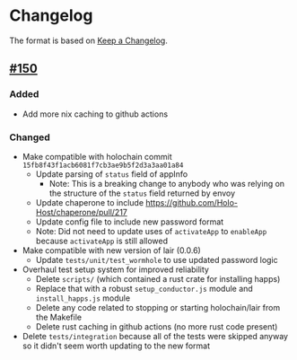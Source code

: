 # Changelog
The format is based on [Keep a Changelog](https://keepachangelog.com/en/1.0.0/).

## [#150](https://github.com/Holo-Host/holo-envoy/pull/150)

### Added

- Add more nix caching to github actions

### Changed

- Make compatible with holochain commit `15fb8f43f1acb6081f7cb3ae9b5f2d3a3aa01a84`
  - Update parsing of `status` field of appInfo
    - Note: This is a breaking change to anybody who was relying on the structure of the `status` field returned by envoy
  - Update chaperone to include https://github.com/Holo-Host/chaperone/pull/217
  - Update config file to include new password format
  - Note: Did not need to update uses of `activateApp` to `enableApp` because `activateApp` is still allowed
- Make compatible with new version of lair (0.0.6)
  - Update `tests/unit/test_wormhole` to use updated password logic
- Overhaul test setup system for improved reliability
  - Delete `scripts/` (which contained a rust crate for installing happs)
  - Replace that with a robust `setup_conductor.js` module and `install_happs.js` module
  - Delete any code related to stopping or starting holochain/lair from the Makefile
  - Delete rust caching in github actions (no more rust code present)
- Delete `tests/integration` because all of the tests were skipped anyway so it didn't seem worth updating to the new format
